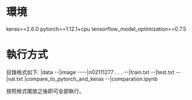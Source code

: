# 環境

keras==2.6.0
pytorch==1.12.1+cpu
tensorflow_model_optimization==0.7.5

# 執行方式

目錄格式如下:
|data
--|image
----|n02111277
      .
      .
      .
--|train.txt
--|test.txt
--|val.txt
|compare_to_pytorch_and_keras
--|comparation.ipynb

按照格式擺放之後即可全部執行。
